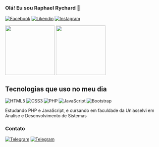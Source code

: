 ### Olá! Eu sou Raphael Rychard 👋

[![Facebook](https://img.shields.io/badge/Facebook-1877F2?style=for-the-badge&logo=facebook&logoColor=white)](https://www.linkedin.com/in/raphaelrychard)
[![Likendin](https://img.shields.io/badge/LinkedIn-0077B5?style=for-the-badge&logo=linkedin&logoColor=white)](https://www.linkedin.com/in/raphaelrychard)
[![Instagram](https://img.shields.io/badge/Instagram-E4405F?style=for-the-badge&logo=instagram&logoColor=white)](https://www.instagram.com/raphrych/)

 <section>
    <img height=160em src="https://github-readme-stats.vercel.app/api?username=raphaelrychard&show_icons=true&theme=tokyonight">
    <img height=160em  src="https://github-readme-stats.vercel.app/api/top-langs/?username=raphaelrychard&layout=compact&theme=tokyonight">
</section>

## Tecnologias que uso no meu dia

<section style="display: inline-block text-align: center; margin-top: 15px;">
    <section>
        <img src="https://img.shields.io/badge/HTML5-E34F26?style=for-the-badge&logo=html5&logoColor=white" alt="HTML5">
        <img src="https://img.shields.io/badge/CSS3-1572B6?style=for-the-badge&logo=css3&logoColor=white" alt="CSS3">
        <img src="https://img.shields.io/badge/PHP-777BB4?style=for-the-badge&logo=php&logoColor=white" alt="PHP">
        <img src="https://img.shields.io/badge/JavaScript-F7DF1E?style=for-the-badge&logo=javascript&logoColor=black" alt="JavaScript"> 
        <img src="https://img.shields.io/badge/Bootstrap-563D7C?style=for-the-badge&logo=bootstrap&logoColor=white" alt="Bootstrap">
    </section>
</section>

Estudando PHP e JavaScript, e cursando em faculdade da Uniasselvi em Analise e Desenvolvimento de Sistemas

### Contato 

[![Telegram](https://img.shields.io/badge/Telegram-2CA5E0?style=for-the-badge&logo=telegram&logoColor=white )](https://t.me/RaphaelRychard)
[![Telegram](https://img.shields.io/badge/WhatsApp-25D366?style=for-the-badge&logo=whatsapp&logoColor=white)](https://api.whatsapp.com/send?phone=5565984524722)
